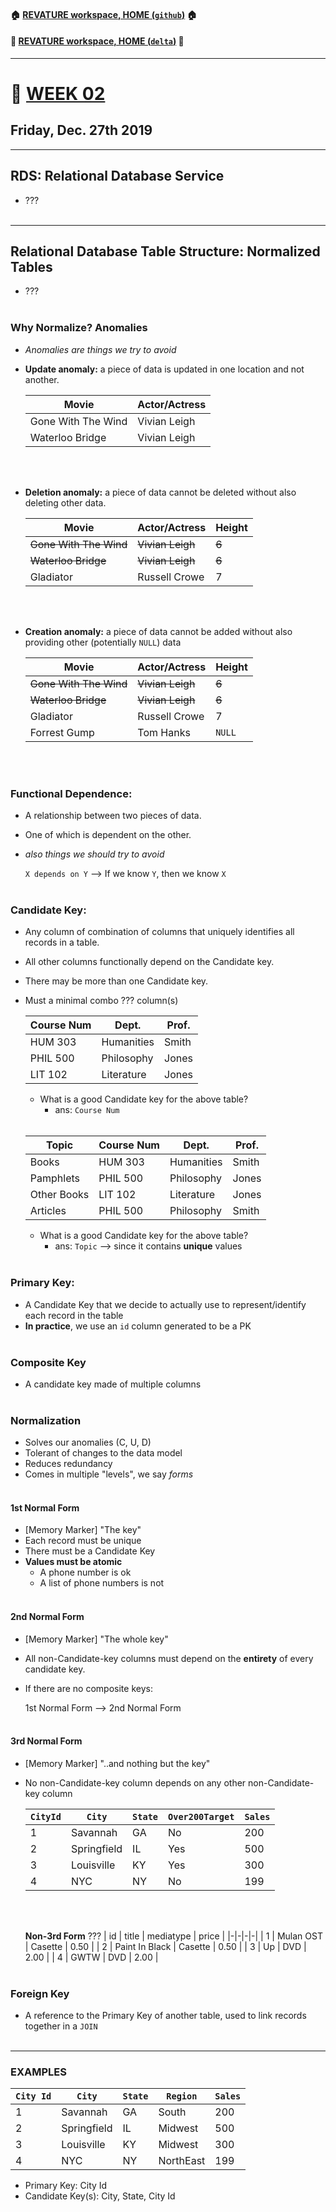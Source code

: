 #### :house: [REVATURE workspace, HOME (`github`)](https://github.com/joedonline/REVATURE__workspace)  :house:
#### :house_with_garden: [REVATURE workspace, HOME (`delta`)](https://github.com/deltachannel/REVATURE__workspace) :house_with_garden:
---
# :calendar: [WEEK 02](https://github.com/joedonline/REVATURE__workspace/tree/master/WEEK__02)
## Friday, Dec. 27th 2019

---
## RDS: Relational Database Service
- ???
<br><br>

---
## Relational Database Table Structure: Normalized Tables
- ???
<br><br>

### Why Normalize? Anomalies
- *Anomalies are things we try to avoid*
- **Update anomaly:** a piece of data is updated in one location and not another.

  | Movie | Actor/Actress |
  |-|-|
  | Gone With The Wind | Vivian Leigh |
  | Waterloo Bridge | Vivian Leigh |
  <br><br>

- **Deletion anomaly:** a piece of data cannot be deleted without also deleting other data.

  | Movie | Actor/Actress | Height |
  |-|-|-|
  | ~~Gone With The Wind~~ | ~~Vivian Leigh~~ | ~~6~~ |
  | ~~Waterloo Bridge~~ | ~~Vivian Leigh~~ | ~~6~~ |
  | Gladiator | Russell Crowe | 7 |
  <br><br>

- **Creation anomaly:** a piece of data cannot be added without also providing other (potentially `NULL`) data

  | Movie | Actor/Actress | Height |
  |-|-|-|
  | ~~Gone With The Wind~~ | ~~Vivian Leigh~~ | ~~6~~ |
  | ~~Waterloo Bridge~~ | ~~Vivian Leigh~~ | ~~6~~ |
  | Gladiator | Russell Crowe | 7 |
  | Forrest Gump | Tom Hanks | `NULL` |
  <br><br>

### Functional Dependence:
- A relationship between two pieces of data.
- One of which is dependent on the other.
- *also things we should try to avoid*

  `X depends on Y` --> If we know `Y`, then we know `X`
  <br><br>

### Candidate Key:
- Any column of combination of columns that uniquely identifies all records in a table.
- All other columns functionally depend on the Candidate key.
- There may be more than one Candidate key.
- Must a minimal combo ??? column(s)

  | Course Num | Dept. | Prof. |
  |-|-|-|
  | HUM 303 | Humanities | Smith |
  | PHIL 500 | Philosophy | Jones |
  | LIT 102 | Literature | Jones |

  * What is a good Candidate key for the above table? 
    - ans: `Course Num`
  <br><br>

  | Topic | Course Num | Dept. | Prof. |
  |-|-|-|-|
  | Books | HUM 303 | Humanities | Smith |
  | Pamphlets | PHIL 500 | Philosophy | Jones |
  | Other Books | LIT 102 | Literature | Jones |
  | Articles | PHIL 500 | Philosophy | Smith |

  * What is a good Candidate key for the above table? 
    - ans: `Topic` --> since it contains **unique** values
  <br><br>

### Primary Key:
- A Candidate Key that we decide to actually use to represent/identify each record in the table
- **In practice**, we use an `id` column generated to be a PK
<br><br>

### Composite Key
- A candidate key made of multiple columns
<br><br>

### Normalization
- Solves our anomalies (C, U, D)
- Tolerant of changes to the data model
- Reduces redundancy
- Comes in multiple "levels", we say *forms*
<br><br>


#### 1st Normal Form
- [Memory Marker] "The key"
- Each record must be unique
- There must be a Candidate Key
- **Values must be atomic**
  * A phone number is ok
  * A list of phone numbers is not
  <br><br>

#### 2nd Normal Form
- [Memory Marker] "The whole key"
- All non-Candidate-key columns must depend on the **entirety** of every candidate key.
- If there are no composite keys:
  
  1st Normal Form --> 2nd Normal Form
<br><br>

#### 3rd Normal Form
- [Memory Marker] "..and nothing but the key"
- No non-Candidate-key column depends on any other non-Candidate-key column

  | `CityId` | `City` | `State` | `Over200Target` | `Sales` |
  |-|-|-|-|-|
  | 1 | Savannah | GA | No | 200 |
  | 2 | Springfield | IL | Yes | 500 |
  | 3 | Louisville | KY | Yes | 300 |
  | 4 | NYC | NY | No | 199 |
  <br><br>

  **Non-3rd Form** ???
  | id | title | mediatype | price |
  |-|-|-|-|
  | 1 | Mulan OST | Casette | 0.50 |
  | 2 | Paint In Black | Casette | 0.50 |
  | 3 | Up | DVD | 2.00 |
  | 4 | GWTW | DVD | 2.00 |
  <br><br>

### Foreign Key
- A reference to the Primary Key of another table, used to link records together in a `JOIN`
  <br><br>

---
### EXAMPLES

| `City Id` | `City` | `State` | `Region` | `Sales` |
|-|-|-|-|-|
| 1 | Savannah | GA | South | 200 |
| 2 | Springfield | IL | Midwest | 500 |
| 3 | Louisville | KY | Midwest | 300 |
| 4 | NYC | NY | NorthEast | 199 |

- Primary Key: City Id
- Candidate Key(s): City, State, City Id
